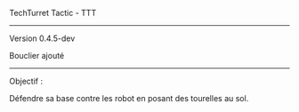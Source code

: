 TechTurret Tactic - TTT

---------------

Version 0.4.5-dev

Bouclier ajouté

----------------


Objectif : 

Défendre sa base contre les robot en posant des tourelles au sol.
